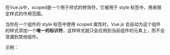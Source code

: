 在Vue.js中，scoped是一个用于样式的修饰符，它被用于 style 标签中，用来限定样式的作用范围。

当你在一个组件的 style 标签中使用 scoped 属性时，Vue.js 会自动为这个组件的样式添加一个**唯一的标识符**，这样样式就只会应用到当前组件的元素上，而不会泄漏到其他组件。

示例：
<template>
  <div class="example">
    <p>This is a paragraph in the component.</p>
  </div>
</template>

<style scoped>
.example {
  color: red;
}
</style>

<style scoped> 标签中的样式规则会被自动添加一个类似 [data-v-xxxxxxx] 的标识符（xxxxxxx 是一个唯一的哈希值），然后这个标识符会被应用到 <div class="example"> 中，确保样式只对当前组件起作用。

这样设计的**目的**是为了防止样式污染，特别是在使用组件化开发时，确保组件的样式不会影响到其他组件。这样，每个组件都有自己独立的样式作用域，不会相互干扰。
